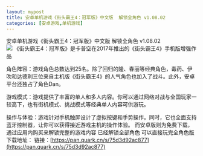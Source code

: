 ```yaml
---
layout: mypost
title: 安卓单机游戏《街头霸王4：冠军版》中文版  解锁全角色 v1.08.02
categories: [安卓游戏,单机游戏]
---
```


安卓单机游戏《街头霸王4：冠军版》中文版  解锁全角色 v1.08.02                                             
![](https://s2.loli.net/2025/10/11/fOSN7Tr43WqKaXu.jpg)
《街头霸王4：冠军版》是卡普空在2017年推出的《街头霸王4》手机版增强作品

角色阵容：游戏角色总数达到25名。除了回归的隆、春丽等经典角色，毒药、伊吹和达德利三位来自主机版《街头霸王4》的人气角色也加入了战斗。此外，安卓平台还独占了角色Dan。

游戏模式：游戏提供了丰富的单人和多人内容。你可以通过网络对战与全国玩家一较高下，也有街机模式、挑战模式等经典单人内容可供游玩。

操作与体验：游戏针对手机触屏设计了虚拟按键和手势操作。同时，它也全面支持蓝牙控制器，让你可以获得接近游戏主机的操作体验。
而安卓版则为免费下载，通过应用内购买来解锁完整的游戏内容
已经解锁全部角色 可以直接玩完全角色版
下载地址：
链接：[https://pan.quark.cn/s/75d3d92ac877](https://pan.quark.cn/s/75d3d92ac877)
